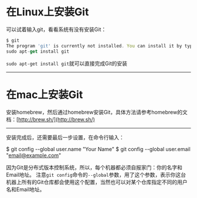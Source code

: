 # 在Linux上安装Git

可以试着输入git，看看系统有没有安装Git：

```js
$ git
The program 'git' is currently not installed. You can install it by typing:
sudo apt-get install git
```

`sudo apt-get install git`就可以直接完成Git的安装

---
# 在mac上安装Git
安装homebrew，然后通过homebrew安装Git，具体方法请参考homebrew的文档：[http://brew.sh/](http://brew.sh/)

---
安装完成后，还需要最后一步设置，在命令行输入：

$ git config --global user.name "Your Name"
$ git config --global user.email "email@example.com"

因为Git是分布式版本控制系统，所以，每个机器都必须自报家门：你的名字和Email地址。
注意`git config`命令的`--global`参数，用了这个参数，表示你这台机器上所有的Git仓库都会使用这个配置，当然也可以对某个仓库指定不同的用户名和Email地址。

